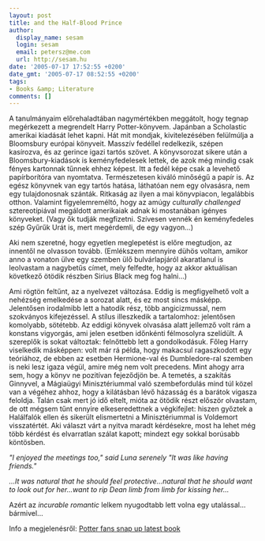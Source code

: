 ```yaml
---
layout: post
title: and the Half-Blood Prince
author:
  display_name: sesam
  login: sesam
  email: petersz@me.com
  url: http://sesam.hu
date: '2005-07-17 17:52:55 +0200'
date_gmt: '2005-07-17 08:52:55 +0200'
tags:
- Books &amp; Literature
comments: []
---
```


A tanulmányaim előrehaladtában nagymértékben meggátolt, hogy tegnap megérkezett a megrendelt Harry Potter-könyvem. Japánban a Scholastic amerikai kiadását lehet kapni. Hát mit mondjak, kivitelezésében felülmúlja a Bloomsbury európai könyveit. Masszív fedéllel redelkezik, szépen kasírozva, és az gerince igazi tartós szövet. A könyvsorozat sikere után a Bloomsbury-kiadások is keményfedelesek lettek, de azok még mindig csak fényes kartonnak tűnnek ehhez képest. Itt a fedél képe csak a levehető papírborítóra van nyomtatva. Természetesen kiváló minőségű a papír is. Az egész könyvnek van egy tartós hatása, láthatóan nem egy olvasásra, nem egy tulajdonosnak szánták. Ritkaság az ilyen a mai könyvpiacon, legalábbis otthon. Valamint figyelemreméltó, hogy az amúgy _culturally challenged_ sztereotípiával megáldott amerikaiak adnak ki mostanában igényes könyveket. (Vagy ők tudják megfizetni. Szívesen vennék én keményfedeles szép Gyűrűk Urát is, mert megérdemli, de egy vagyon...)

Aki nem szeretné, hogy egyetlen meglepetést is előre megtudjon, az innentől ne olvasson tovább. (Emlékszem mennyire dühös voltam, amikor anno a vonaton ülve egy szemben ülő bulvárlapjáról akaratlanul is leolvastam a nagybetűs címet, mely felfedte, hogy az akkor aktuálisan következő ötödik részben Sirius Black meg fog halni...)

Ami rögtön feltűnt, az a nyelvezet változása. Eddig is megfigyelhető volt a nehézség emelkedése a sorozat alatt, és ez most sincs másképp. Jelentősen irodalmibb lett a hatodik rész, több angicizmussal, nem szokványos kifejezéssel. A stílus illeszkedik a tartalomhoz: jelentősen komolyabb, sötétebb. Az eddigi könyvek olvasása alatt jellemző volt rám a konstans vigyorgás, ami jelen esetben időnkénti félmosolyra szelídült. A szereplők is sokat változtak: felnőttebb lett a gondolkodásuk. Főleg Harry viselkedik másképpen: volt már rá példa, hogy makacsul ragaszkodott egy teóriához, de ebben az esetben Hermione-val és Dumbledore-ral szemben is neki lesz igaza végül, amire még nem volt precedens. Mint ahogy arra sem, hogy a könyv ne pozitívan fejeződjön be. A temetés, a szakítás Ginnyvel, a Mágiaügyi Minisztériummal való szembefordulás mind túl közel van a végéhez ahhoz, hogy a kilátásban lévő házasság és a barátok vigasza feloldja. Talán csak mert jó idő eltelt, mióta az ötödik részt először olvastam, de ott mégsem tűnt ennyire elkeseredettnek a végkifejlet: hiszen győztek a Halálfalók ellen és sikerült elismertetni a Minisztériummal is Voldemort visszatértét. Aki választ várt a nyitva maradt kérdésekre, most ha lehet még több kérdést és elvarratlan szálat kapott; mindezt egy sokkal borúsabb köntösben.

_"I enjoyed the meetings too," said Luna serenely "It was like having friends."_

_...It was natural that he should feel protective...natural that he should want to look out for her...want to rip Dean limb from limb for kissing her..._

Azért az _incurable romantic_ lelkem nyugodtabb lett volna egy utalással... bármivel...

Info a megjelenésről: [Potter fans snap up latest book](http://news.bbc.co.uk/2/hi/entertainment/4683503.stm)
